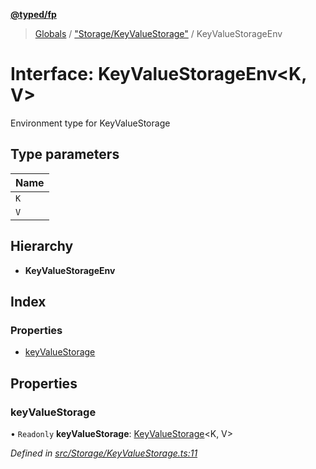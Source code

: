 **[@typed/fp](../README.md)**

> [Globals](../globals.md) / ["Storage/KeyValueStorage"](../modules/_storage_keyvaluestorage_.md) / KeyValueStorageEnv

# Interface: KeyValueStorageEnv\<K, V>

Environment type for KeyValueStorage

## Type parameters

Name |
------ |
`K` |
`V` |

## Hierarchy

* **KeyValueStorageEnv**

## Index

### Properties

* [keyValueStorage](_storage_keyvaluestorage_.keyvaluestorageenv.md#keyvaluestorage)

## Properties

### keyValueStorage

• `Readonly` **keyValueStorage**: [KeyValueStorage](../modules/_storage_keyvaluestorage_.md#keyvaluestorage)\<K, V>

*Defined in [src/Storage/KeyValueStorage.ts:11](https://github.com/TylorS/typed-fp/blob/559f273/src/Storage/KeyValueStorage.ts#L11)*
